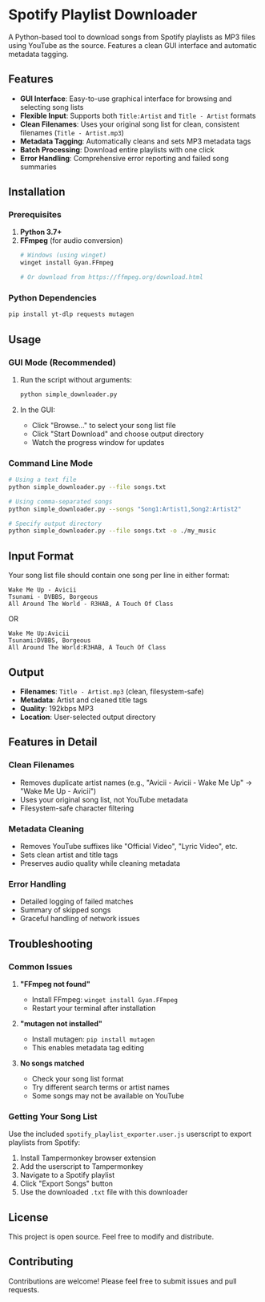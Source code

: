 # Spotify Playlist Downloader

A Python-based tool to download songs from Spotify playlists as MP3 files using YouTube as the source. Features a clean GUI interface and automatic metadata tagging.

## Features

- **GUI Interface**: Easy-to-use graphical interface for browsing and selecting song lists
- **Flexible Input**: Supports both `Title:Artist` and `Title - Artist` formats
- **Clean Filenames**: Uses your original song list for clean, consistent filenames (`Title - Artist.mp3`)
- **Metadata Tagging**: Automatically cleans and sets MP3 metadata tags
- **Batch Processing**: Download entire playlists with one click
- **Error Handling**: Comprehensive error reporting and failed song summaries

## Installation

### Prerequisites

1. **Python 3.7+**
2. **FFmpeg** (for audio conversion)
   ```bash
   # Windows (using winget)
   winget install Gyan.FFmpeg
   
   # Or download from https://ffmpeg.org/download.html
   ```

### Python Dependencies

```bash
pip install yt-dlp requests mutagen
```

## Usage

### GUI Mode (Recommended)

1. Run the script without arguments:
   ```bash
   python simple_downloader.py
   ```

2. In the GUI:
   - Click "Browse..." to select your song list file
   - Click "Start Download" and choose output directory
   - Watch the progress window for updates

### Command Line Mode

```bash
# Using a text file
python simple_downloader.py --file songs.txt

# Using comma-separated songs
python simple_downloader.py --songs "Song1:Artist1,Song2:Artist2"

# Specify output directory
python simple_downloader.py --file songs.txt -o ./my_music
```

## Input Format

Your song list file should contain one song per line in either format:

```
Wake Me Up - Avicii
Tsunami - DVBBS, Borgeous
All Around The World - R3HAB, A Touch Of Class
```

OR

```
Wake Me Up:Avicii
Tsunami:DVBBS, Borgeous
All Around The World:R3HAB, A Touch Of Class
```

## Output

- **Filenames**: `Title - Artist.mp3` (clean, filesystem-safe)
- **Metadata**: Artist and cleaned title tags
- **Quality**: 192kbps MP3
- **Location**: User-selected output directory

## Features in Detail

### Clean Filenames
- Removes duplicate artist names (e.g., "Avicii - Avicii - Wake Me Up" → "Wake Me Up - Avicii")
- Uses your original song list, not YouTube metadata
- Filesystem-safe character filtering

### Metadata Cleaning
- Removes YouTube suffixes like "Official Video", "Lyric Video", etc.
- Sets clean artist and title tags
- Preserves audio quality while cleaning metadata

### Error Handling
- Detailed logging of failed matches
- Summary of skipped songs
- Graceful handling of network issues

## Troubleshooting

### Common Issues

1. **"FFmpeg not found"**
   - Install FFmpeg: `winget install Gyan.FFmpeg`
   - Restart your terminal after installation

2. **"mutagen not installed"**
   - Install mutagen: `pip install mutagen`
   - This enables metadata tag editing

3. **No songs matched**
   - Check your song list format
   - Try different search terms or artist names
   - Some songs may not be available on YouTube

### Getting Your Song List

Use the included `spotify_playlist_exporter.user.js` userscript to export playlists from Spotify:

1. Install Tampermonkey browser extension
2. Add the userscript to Tampermonkey
3. Navigate to a Spotify playlist
4. Click "Export Songs" button
5. Use the downloaded `.txt` file with this downloader

## License

This project is open source. Feel free to modify and distribute.

## Contributing

Contributions are welcome! Please feel free to submit issues and pull requests. 